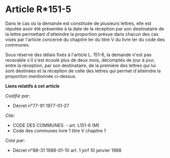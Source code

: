 # Article R*151-5

Dans le cas où la demande est constituée de plusieurs lettres, elle est réputée avoir été présentée à la date de la réception
par son destinataire de la lettre permettant d'atteindre la proportion prévue dans chacun des cas visés par l'article
concerné du chapitre Ier du titre V du livre Ier du code des communes.

Sous réserve des délais fixés à l'article L. 151-6, la demande n'est pas recevable s'il s'est écoulé plus de deux mois,
décomptés de jour à jour, entre la réception, par son destinataire, de la première des lettres qui lui sont destinées et la
réception de celle des lettres qui permet d'atteindre la proportion mentionnée ci-dessus.

**Liens relatifs à cet article**

_Codifié par_:

  - Décret n°77-91 1977-01-27

_Cite_:

  - CODE DES COMMUNES. - art. L151-6 (M)
  - Code des communes livre 1 titre V chapitre 1

_Créé par_:

  - Décret n°88-31 1988-01-10 art. 1 jorf 10 janvier 1988

